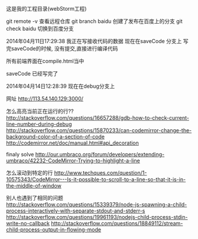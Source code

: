 

这是我的工程目录(webStorm工程)


git remote -v 查看远程仓库
git branch baidu 创建了发布在百度上的分支
git check baidu 切换到百度分支

2014年04月11日17:29:38
我正在写接收代码的数据
现在在saveCode 分支上
写完saveCode的时候, 没有提交,直接进行编译代码

所有前端界面在compile.html当中

saveCode 已经写完了

2014年04月14日12:28:39
现在在debug分支上

网址
http://113.54.140.129:3000/

怎么高亮当前正在运行的行??
http://stackoverflow.com/questions/16657288/gdb-how-to-check-current-line-number-during-debug
http://stackoverflow.com/questions/15870233/can-codemirror-change-the-background-color-of-a-section-of-code
http://codemirror.net/doc/manual.html#api_decoration

finaly solve
http://our.umbraco.org/forum/developers/extending-umbraco/42232-CodeMirror-Trying-to-highlight-a-line


怎么滚动到特定的行
http://www.techques.com/question/1-10575343/CodeMirror---Is-it-possible-to-scroll-to-a-line-so-that-it-is-in-the-middle-of-window



别人也遇到了相同的问题
http://stackoverflow.com/questions/15339379/node-js-spawning-a-child-process-interactively-with-separate-stdout-and-stderr-s
http://stackoverflow.com/questions/19961193/nodejs-child-process-stdin-write-no-callback
http://stackoverflow.com/questions/18849112/stream-child-process-output-in-flowing-mode